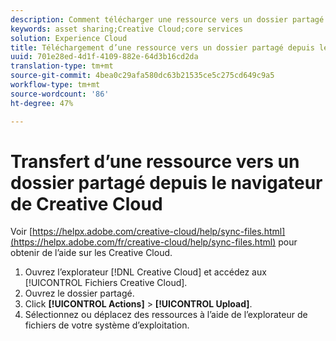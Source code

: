 ```yaml
---
description: Comment télécharger une ressource vers un dossier partagé depuis le navigateur du Creative Cloud vers l’Experience Cloud.
keywords: asset sharing;Creative Cloud;core services
solution: Experience Cloud
title: Téléchargement d’une ressource vers un dossier partagé depuis le navigateur du Creative Cloud | Adobe Experience Cloud
uuid: 701e28ed-4d1f-4109-882e-64d3b16cd2da
translation-type: tm+mt
source-git-commit: 4bea0c29afa580dc63b21535ce5c275cd649c9a5
workflow-type: tm+mt
source-wordcount: '86'
ht-degree: 47%

---
```



# Transfert d’une ressource vers un dossier partagé depuis le navigateur de Creative Cloud

Voir [https://helpx.adobe.com/creative-cloud/help/sync-files.html](https://helpx.adobe.com/fr/creative-cloud/help/sync-files.html) pour obtenir de l’aide sur les Creative Cloud.

1. Ouvrez l’explorateur [!DNL Creative Cloud] et accédez aux [!UICONTROL Fichiers Creative Cloud].
1. Ouvrez le dossier partagé.
1. Click **[!UICONTROL Actions]** > **[!UICONTROL Upload]**.
1. Sélectionnez ou déplacez des ressources à l’aide de l’explorateur de fichiers de votre système d’exploitation.
